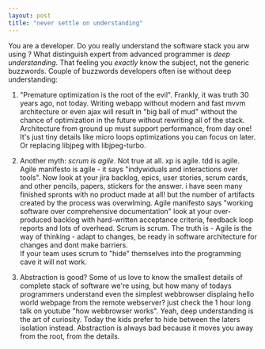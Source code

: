 ```yaml
---
layout: post
title: "never settle on understanding"
---
```


You are a developer. Do you really understand the software stack you arw using ? What distinguish expert from advanced programmer is *deep understanding*. That feeling you *exactly* know the subject, not the generic buzzwords. Couple of buzzwords developers often ise without deep understanding:

1. "Premature optimization is the root of the evil". Frankly, it was truth 30 years ago, not today. Writing webapp without modern and fast mvvm architecture or even ajax will result in "big ball of mud" without the chance of optimization in the future without rewriting all of the stack. 
Architecture from ground up must support performance, from day one! It's just tiny details like micro loops optimizations you can focus on later. Or replacing libjpeg with libjpeg-turbo.

2. Another myth: *scrum is agile*. Not true at all. xp is agile. tdd is agile. Agile manifesto is agile - it says "indywiduals and interactions over tools". 
Now look at your jira backlog, epics, user stories, scrum cards, and other pencils, papers, stickers for the answer. i have seen many finished spronts with no product made at all! but the number of artifacts created by the process was overwlming. 
Agile manifesto says "working software over comprehensive documentation" look at your over-produced backlog with hard-written acceptance criteria, feedback loop reports and lots of overhead. Scrum is scrum. 
The truth is - Agile is the way of thinking - adapt to changes, be ready in software architecture for changes and dont make barriers.  
If your team uses scrum to "hide" themselves into the programming cave it will not work.

3. Abstraction is good?
Some of us love to know the smallest details of complete stack of software we're using, but how many of todays programmers understand even the simplest webbrowser displaing hello world webpage from the remote webserver? just check the 1 hour long talk on youtube "how webbrowser works". Yeah, deep understanding is the art of curiosity. Today the kids prefer to hide between the laters isolation instead. Abstraction is  always bad because it moves you away from the root, from the details. 


